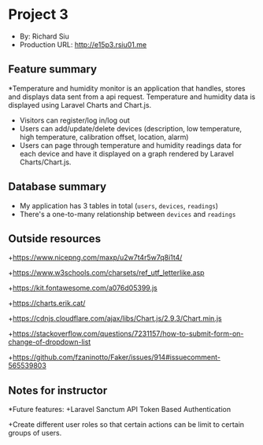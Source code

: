 

# Project 3
+ By: Richard Siu
+ Production URL: <http://e15p3.rsiu01.me>

## Feature summary
*Temperature and humidity monitor is an application that handles, stores and displays data sent from a api request. Temperature and humidity data is displayed using Laravel Charts and Chart.js. 

+ Visitors can register/log in/log out
+ Users can add/update/delete devices (description, low temperature, high temperature, calibration offset, location, alarm)
+ Users can page through temperature and humidity readings data for each device and have it displayed on a graph rendered by Laravel Charts/Chart.js.  

  
## Database summary

+ My application has 3 tables in total (`users`, `devices`, `readings`)
+ There's a one-to-many relationship between `devices` and `readings`

## Outside resources

+https://www.nicepng.com/maxp/u2w7t4r5w7q8i1t4/

+https://www.w3schools.com/charsets/ref_utf_letterlike.asp

+https://kit.fontawesome.com/a076d05399.js

+https://charts.erik.cat/

+https://cdnjs.cloudflare.com/ajax/libs/Chart.js/2.9.3/Chart.min.js

+https://stackoverflow.com/questions/7231157/how-to-submit-form-on-change-of-dropdown-list

+https://github.com/fzaninotto/Faker/issues/914#issuecomment-565539803
## Notes for instructor
*Future features:
+Laravel Sanctum API Token Based Authentication 

+Create different user roles so that certain actions can be limit to certain groups of users. 



